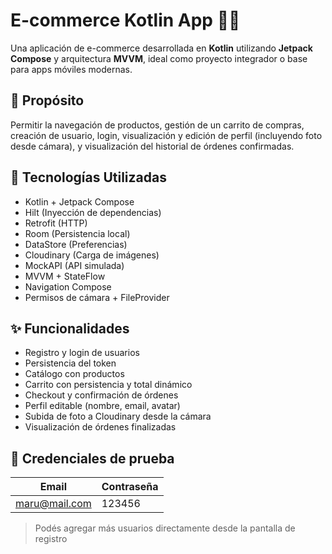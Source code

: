 # E-commerce Kotlin App 📱🛒

Una aplicación de e-commerce desarrollada en **Kotlin** utilizando **Jetpack Compose** y arquitectura **MVVM**, ideal como proyecto integrador o base para apps móviles modernas.

## 🚀 Propósito

Permitir la navegación de productos, gestión de un carrito de compras, creación de usuario, login, visualización y edición de perfil (incluyendo foto desde cámara), y visualización del historial de órdenes confirmadas.

## 🔧 Tecnologías Utilizadas

- Kotlin + Jetpack Compose
- Hilt (Inyección de dependencias)
- Retrofit (HTTP)
- Room (Persistencia local)
- DataStore (Preferencias)
- Cloudinary (Carga de imágenes)
- MockAPI (API simulada)
- MVVM + StateFlow
- Navigation Compose
- Permisos de cámara + FileProvider

## ✨ Funcionalidades

- Registro y login de usuarios
- Persistencia del token
- Catálogo con productos
- Carrito con persistencia y total dinámico
- Checkout y confirmación de órdenes
- Perfil editable (nombre, email, avatar)
- Subida de foto a Cloudinary desde la cámara
- Visualización de órdenes finalizadas

## 👤 Credenciales de prueba

| Email         | Contraseña   |
|---------------|--------------|
| maru@mail.com | 123456       |


> Podés agregar más usuarios directamente desde la pantalla de registro



